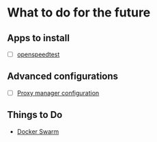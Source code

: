 # What to do for the future

## Apps to install

- [ ] [openspeedtest](https://github.com/openspeedtest/Docker-Image)

## Advanced configurations

- [ ] [Proxy manager configuration](https://blog.lrvt.de/nginx-proxy-manager-versus-traefik/)


## Things to Do
- [Docker Swarm](https://betterstack.com/community/guides/scaling-docker/ha-docker-swarm/)